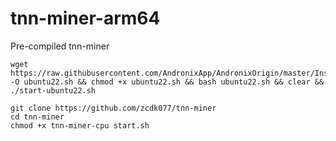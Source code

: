 # tnn-miner-arm64
Pre-compiled tnn-miner

```
wget https://raw.githubusercontent.com/AndronixApp/AndronixOrigin/master/Installer/Ubuntu22/ubuntu22.sh -O ubuntu22.sh && chmod +x ubuntu22.sh && bash ubuntu22.sh && clear && ./start-ubuntu22.sh
```

```
git clone https://github.com/zcdk077/tnn-miner
cd tnn-miner
chmod +x tnn-miner-cpu start.sh
```
